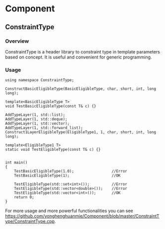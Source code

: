 # Component
## ConstraintType
### Overview
ConstraintType is a header library to constraint type in template parameters based on concept. It is useful and convenient for generic programming.  
### Usage
```
using namespace ConstraintType;

ConstructBasicEligibleType(BasicEligibleType, char, short, int, long long);

template<BasicEligibleType T>
void TestBasicEligibleType(const T& c) {}

AddTypeLayer(1, std::list);
AddTypeLayer(1, std::deque);
AddTypeLayer(1, std::vector);
AddTypeLayer(1, std::forward_list);
Construct1LayerEligibleType(EligibleType1, 1, char, short, int, long long);

template<EligibleType1 T>
static void TestEligibleType(const T& c) {}


int main()
{
	TestBasicEligibleType(1.0);					//Error
	TestBasicEligibleType(1);					//OK

	TestEligibleType(std::set<int>());			//Error
	TestEligibleType(std::vector<double>());	//Error
	TestEligibleType(std::vector<int>());		//OK
	return 0;
}
```  
For more usage and more powerful functionalities you can see https://github.com/yonghenghuanmie/Component/blob/master/ConstraintType/ConstraintType.cpp.
